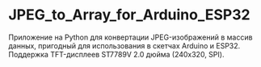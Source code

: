 # JPEG_to_Array_for_Arduino_ESP32
Приложение на Python для конвертации JPEG-изображений в массив данных, пригодный для использования в скетчах Arduino и ESP32. Поддержка TFT-дисплеев ST7789V 2.0 дюйма (240x320, SPI).
